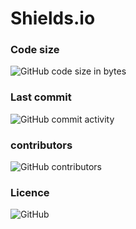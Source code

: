 # Shields.io

###  Code size

![GitHub code size in bytes](https://img.shields.io/github/languages/code-size/manerajona/curso-web)


###  Last commit

![GitHub commit activity](https://img.shields.io/github/commit-activity/m/manerajona/curso-web)


###  contributors

![GitHub contributors](https://img.shields.io/github/contributors/manerajona/curso-web)


### Licence
![GitHub](https://img.shields.io/github/license/manerajona/curso-web)

